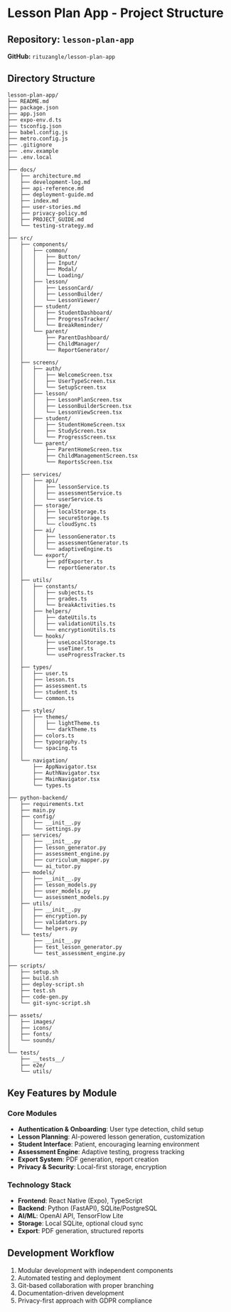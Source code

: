 # Lesson Plan App - Project Structure

## Repository: `lesson-plan-app`
**GitHub:** `rituzangle/lesson-plan-app`

## Directory Structure

```
lesson-plan-app/
├── README.md
├── package.json
├── app.json
├── expo-env.d.ts
├── tsconfig.json
├── babel.config.js
├── metro.config.js
├── .gitignore
├── .env.example
├── .env.local
│
├── docs/
│   ├── architecture.md
│   ├── development-log.md
│   ├── api-reference.md
│   ├── deployment-guide.md
│   ├── index.md
│   ├── user-stories.md
│   ├── privacy-policy.md
│   ├── PROJECT_GUIDE.md
│   └── testing-strategy.md
│
├── src/
│   ├── components/
│   │   ├── common/
│   │   │   ├── Button/
│   │   │   ├── Input/
│   │   │   ├── Modal/
│   │   │   └── Loading/
│   │   ├── lesson/
│   │   │   ├── LessonCard/
│   │   │   ├── LessonBuilder/
│   │   │   └── LessonViewer/
│   │   ├── student/
│   │   │   ├── StudentDashboard/
│   │   │   ├── ProgressTracker/
│   │   │   └── BreakReminder/
│   │   └── parent/
│   │       ├── ParentDashboard/
│   │       ├── ChildManager/
│   │       └── ReportGenerator/
│   │
│   ├── screens/
│   │   ├── auth/
│   │   │   ├── WelcomeScreen.tsx
│   │   │   ├── UserTypeScreen.tsx
│   │   │   └── SetupScreen.tsx
│   │   ├── lesson/
│   │   │   ├── LessonPlanScreen.tsx
│   │   │   ├── LessonBuilderScreen.tsx
│   │   │   └── LessonViewScreen.tsx
│   │   ├── student/
│   │   │   ├── StudentHomeScreen.tsx
│   │   │   ├── StudyScreen.tsx
│   │   │   └── ProgressScreen.tsx
│   │   └── parent/
│   │       ├── ParentHomeScreen.tsx
│   │       ├── ChildManagementScreen.tsx
│   │       └── ReportsScreen.tsx
│   │
│   ├── services/
│   │   ├── api/
│   │   │   ├── lessonService.ts
│   │   │   ├── assessmentService.ts
│   │   │   └── userService.ts
│   │   ├── storage/
│   │   │   ├── localStorage.ts
│   │   │   ├── secureStorage.ts
│   │   │   └── cloudSync.ts
│   │   ├── ai/
│   │   │   ├── lessonGenerator.ts
│   │   │   ├── assessmentGenerator.ts
│   │   │   └── adaptiveEngine.ts
│   │   └── export/
│   │       ├── pdfExporter.ts
│   │       └── reportGenerator.ts
│   │
│   ├── utils/
│   │   ├── constants/
│   │   │   ├── subjects.ts
│   │   │   ├── grades.ts
│   │   │   └── breakActivities.ts
│   │   ├── helpers/
│   │   │   ├── dateUtils.ts
│   │   │   ├── validationUtils.ts
│   │   │   └── encryptionUtils.ts
│   │   └── hooks/
│   │       ├── useLocalStorage.ts
│   │       ├── useTimer.ts
│   │       └── useProgressTracker.ts
│   │
│   ├── types/
│   │   ├── user.ts
│   │   ├── lesson.ts
│   │   ├── assessment.ts
│   │   ├── student.ts
│   │   └── common.ts
│   │
│   ├── styles/
│   │   ├── themes/
│   │   │   ├── lightTheme.ts
│   │   │   └── darkTheme.ts
│   │   ├── colors.ts
│   │   ├── typography.ts
│   │   └── spacing.ts
│   │
│   └── navigation/
│       ├── AppNavigator.tsx
│       ├── AuthNavigator.tsx
│       ├── MainNavigator.tsx
│       └── types.ts
│
├── python-backend/
│   ├── requirements.txt
│   ├── main.py
│   ├── config/
│   │   ├── __init__.py
│   │   └── settings.py
│   ├── services/
│   │   ├── __init__.py
│   │   ├── lesson_generator.py
│   │   ├── assessment_engine.py
│   │   ├── curriculum_mapper.py
│   │   └── ai_tutor.py
│   ├── models/
│   │   ├── __init__.py
│   │   ├── lesson_models.py
│   │   ├── user_models.py
│   │   └── assessment_models.py
│   ├── utils/
│   │   ├── __init__.py
│   │   ├── encryption.py
│   │   ├── validators.py
│   │   └── helpers.py
│   └── tests/
│       ├── __init__.py
│       ├── test_lesson_generator.py
│       └── test_assessment_engine.py
│
├── scripts/
│   ├── setup.sh
│   ├── build.sh
│   ├── deploy-script.sh
│   ├── test.sh
│   ├── code-gen.py
│   └── git-sync-script.sh
│
├── assets/
│   ├── images/
│   ├── icons/
│   ├── fonts/
│   └── sounds/
│
└── tests/
    ├── __tests__/
    ├── e2e/
    └── utils/
```

## Key Features by Module

### Core Modules
- **Authentication & Onboarding**: User type detection, child setup
- **Lesson Planning**: AI-powered lesson generation, customization
- **Student Interface**: Patient, encouraging learning environment
- **Assessment Engine**: Adaptive testing, progress tracking
- **Export System**: PDF generation, report creation
- **Privacy & Security**: Local-first storage, encryption

### Technology Stack
- **Frontend**: React Native (Expo), TypeScript
- **Backend**: Python (FastAPI), SQLite/PostgreSQL
- **AI/ML**: OpenAI API, TensorFlow Lite
- **Storage**: Local SQLite, optional cloud sync
- **Export**: PDF generation, structured reports

## Development Workflow
1. Modular development with independent components
2. Automated testing and deployment
3. Git-based collaboration with proper branching
4. Documentation-driven development
5. Privacy-first approach with GDPR compliance